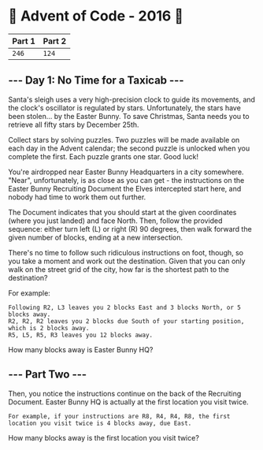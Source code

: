# 🎄 Advent of Code - 2016 🎄
| Part 1 | Part 2 |
| ------ | ------ |
| `246` | `124` |

## --- Day 1: No Time for a Taxicab ---
Santa's sleigh uses a very high-precision clock to guide its movements, and the clock's oscillator is regulated by stars. Unfortunately, the stars have been stolen... by the Easter Bunny. To save Christmas, Santa needs you to retrieve all fifty stars by December 25th.

Collect stars by solving puzzles. Two puzzles will be made available on each day in the Advent calendar; the second puzzle is unlocked when you complete the first. Each puzzle grants one star. Good luck!

You're airdropped near Easter Bunny Headquarters in a city somewhere. "Near", unfortunately, is as close as you can get - the instructions on the Easter Bunny Recruiting Document the Elves intercepted start here, and nobody had time to work them out further.

The Document indicates that you should start at the given coordinates (where you just landed) and face North. Then, follow the provided sequence: either turn left (L) or right (R) 90 degrees, then walk forward the given number of blocks, ending at a new intersection.

There's no time to follow such ridiculous instructions on foot, though, so you take a moment and work out the destination. Given that you can only walk on the street grid of the city, how far is the shortest path to the destination?

For example:

<pre><code>Following R2, L3 leaves you 2 blocks East and 3 blocks North, or 5 blocks away.
R2, R2, R2 leaves you 2 blocks due South of your starting position, which is 2 blocks away.
R5, L5, R5, R3 leaves you 12 blocks away.
</code></pre>

How many blocks away is Easter Bunny HQ?

## --- Part Two ---
Then, you notice the instructions continue on the back of the Recruiting Document. Easter Bunny HQ is actually at the first location you visit twice.

<pre><code>For example, if your instructions are R8, R4, R4, R8, the first location you visit twice is 4 blocks away, due East.
</code></pre>

How many blocks away is the first location you visit twice?